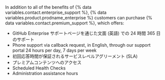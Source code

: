 In addition to all of the benefits of {% data variables.contact.enterprise_support %}, {% data variables.product.prodname_enterprise %} customers can purchase {% data variables.contact.premium_support %}, which offers:
  - GitHub Enterprise サポートページを通じた文面 (英語) での 24 時間 365 日のサポート
  - Phone support via callback request, in English, through our support portal 24 hours per day, 7 days per week
  - 初回応答時間が保証されるサービスレベルアグリーメント (SLA)
  - プレミアムコンテンツへのアクセス
  - Scheduled Health Checks
  - Administration assistance hours
